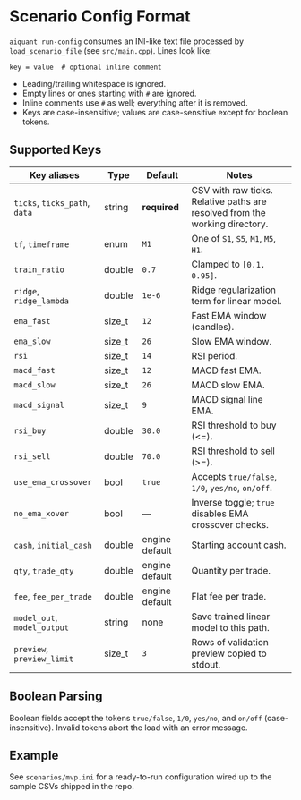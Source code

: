 # Scenario Config Format

`aiquant run-config` consumes an INI-like text file processed by `load_scenario_file` (see `src/main.cpp`). Lines look like:

```
key = value  # optional inline comment
```

- Leading/trailing whitespace is ignored.
- Empty lines or ones starting with `#` are ignored.
- Inline comments use `#` as well; everything after it is removed.
- Keys are case-insensitive; values are case-sensitive except for boolean tokens.

## Supported Keys

| Key aliases | Type | Default | Notes |
| --- | --- | --- | --- |
| `ticks`, `ticks_path`, `data` | string | **required** | CSV with raw ticks. Relative paths are resolved from the working directory. |
| `tf`, `timeframe` | enum | `M1` | One of `S1`, `S5`, `M1`, `M5`, `H1`. |
| `train_ratio` | double | `0.7` | Clamped to `[0.1, 0.95]`. |
| `ridge`, `ridge_lambda` | double | `1e-6` | Ridge regularization term for linear model. |
| `ema_fast` | size_t | `12` | Fast EMA window (candles). |
| `ema_slow` | size_t | `26` | Slow EMA window. |
| `rsi` | size_t | `14` | RSI period. |
| `macd_fast` | size_t | `12` | MACD fast EMA. |
| `macd_slow` | size_t | `26` | MACD slow EMA. |
| `macd_signal` | size_t | `9` | MACD signal line EMA. |
| `rsi_buy` | double | `30.0` | RSI threshold to buy (<=). |
| `rsi_sell` | double | `70.0` | RSI threshold to sell (>=). |
| `use_ema_crossover` | bool | `true` | Accepts `true/false`, `1/0`, `yes/no`, `on/off`. |
| `no_ema_xover` | bool | — | Inverse toggle; `true` disables EMA crossover checks. |
| `cash`, `initial_cash` | double | engine default | Starting account cash. |
| `qty`, `trade_qty` | double | engine default | Quantity per trade. |
| `fee`, `fee_per_trade` | double | engine default | Flat fee per trade. |
| `model_out`, `model_output` | string | none | Save trained linear model to this path. |
| `preview`, `preview_limit` | size_t | `3` | Rows of validation preview copied to stdout. |

## Boolean Parsing

Boolean fields accept the tokens `true/false`, `1/0`, `yes/no`, and `on/off` (case-insensitive). Invalid tokens abort the load with an error message.

## Example

See `scenarios/mvp.ini` for a ready-to-run configuration wired up to the sample CSVs shipped in the repo.
